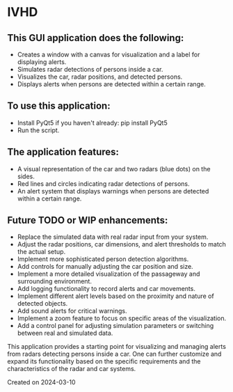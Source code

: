 # IVHD

## This GUI application does the following:
- Creates a window with a canvas for visualization and a label for displaying alerts.
- Simulates radar detections of persons inside a car.
- Visualizes the car, radar positions, and detected persons.
- Displays alerts when persons are detected within a certain range.

## To use this application:
- Install PyQt5 if you haven't already: pip install PyQt5
- Run the script.

## The application features:
- A visual representation of the car and two radars (blue dots) on the sides.
- Red lines and circles indicating radar detections of persons.
- An alert system that displays warnings when persons are detected within a certain range.

## Future TODO or WIP enhancements:
- Replace the simulated data with real radar input from your system.
- Adjust the radar positions, car dimensions, and alert thresholds to match the actual setup.
- Implement more sophisticated person detection algorithms.
- Add controls for manually adjusting the car position and size.
- Implement a more detailed visualization of the passageway and surrounding environment.
- Add logging functionality to record alerts and car movements.
- Implement different alert levels based on the proximity and nature of detected objects.
- Add sound alerts for critical warnings.
- Implement a zoom feature to focus on specific areas of the visualization.
- Add a control panel for adjusting simulation parameters or switching between real and simulated data.

This application provides a starting point for visualizing and managing alerts from radars detecting persons inside a car. One can further customize and expand its functionality based on the specific requirements and the characteristics of the radar and car systems.

Created on 2024-03-10